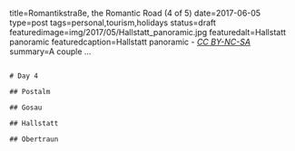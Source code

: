 title=Romantikstraße, the Romantic Road (4 of 5)
date=2017-06-05
type=post
tags=personal,tourism,holidays
status=draft
featuredimage=img/2017/05/Hallstatt_panoramic.jpg
featuredalt=Hallstatt panoramic
featuredcaption=Hallstatt panoramic - <a href="http://creativecommons.org/licenses/by-nc-sa/3.0/"><i>CC BY-NC-SA</i></a>
summary=A couple ...
~~~~~~

# Day 4

## Postalm

## Gosau

## Hallstatt

## Obertraun
